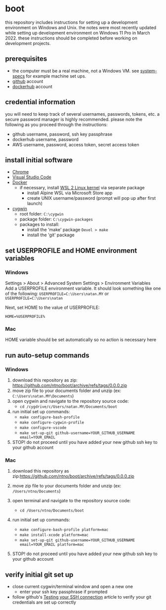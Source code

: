 # boot

this repository includes instructions for setting up a development environment on Windows and Unix.  the notes were most recently updated while setting up development environment on Windows 11 Pro in March 2022.  these instructions should be completed before working on development projects.

## prerequisites 
- the computer must be a real machine, not a Windows VM.  see [system-specs](./system-specs.md) for example machine set ups.  
- [github](https://github.com/) account
- [dockerhub](https://hub.docker.com/) account


## credential information
you will need to keep track of several usernames, passwords, tokens, etc.  a secure password manager is highly recommended.  please note the following as you proceed through the instructions:  

- github username, password, ssh key passphrase 
- dockerhub username, password
- AWS username, password, access token, secret access token  


## install initial software

- [Chrome](https://www.google.com/chrome)
- [Visual Studio Code](https://code.visualstudio.com/)  
- [Docker](https://docs.docker.com/get-docker/)  
  + if necessary, install [WSL 2 Linux kernel](https://docs.microsoft.com/en-us/windows/wsl/install-manua) via separate package
    + install Alpine WSL via Microsoft Store app
    + create UNIX username/password (prompt will pop up after first launch)
- [cygwin](https://cygwin.com/cygwin-ug-net/setup-net.html#internet-setup)
  + root folder: `C:\cygwin`
  + package folder: `C:\cygwin-packages`
  + packages to install: 
    - install the 'make' package `Devel > make`
    - install the 'git' package
 
## set USERPROFILE and HOME environment variables

### Windows
 
Settings > About > Advanced System Settings > Environment Variables  
Add a USERPROFILE environment variable.  It should look something like one of the following:
`USERPROFILE=C:\Users\natan.MY`
or 
`USERPROFILE=C:\Users\natan`

Next, set HOME to the value of USERPROFILE:
```
HOME=%USERPROFILE%
```

### Mac

HOME variable should be set automatically so no action is necessary here


## run auto-setup commands

### Windows  

1. download this repository as zip: https://github.com/ntno/boot/archive/refs/tags/0.0.0.zip  
2. move zip file to your documents folder and unzip (ex: `C:\Users\natan.MY\Documents`)  
3. open cygwin and navigate to the repository source code:    
    - `cd /cygdrive/c/Users/natan.MY/Documents/boot`
4. run initial set up commands:
    - `make configure-bash-profile`
    - `make configure-cygwin-profile`
    - `make configure-vscode`
    - `make set-up-git github-username=YOUR_GITHUB_USERNAME email=YOUR_EMAIL`
5. STOP! do not proceed until you have added your new github ssh key to your github account

### Mac  

1. download this repository as zip:https://github.com/ntno/boot/archive/refs/tags/0.0.0.zip   
2. move zip file to your documents folder and unzip (ex: `/Users/ntno/Documents`)  
3. open terminal and navigate to the repository source code:  
    - `cd /Users/ntno/Documents/boot`  
4. run initial set up commands:   
    - `make configure-bash-profile platform=mac`  
    - `make install-xcode platform=mac`  
    - `make set-up-git github-username=YOUR_GITHUB_USERNAME email=YOUR_EMAIL platform=mac`  

5. STOP! do not proceed until you have added your new github ssh key to your github account


## verify initial git set up  

- close current cygwin/terminal window and open a new one
  - enter your ssh key passphrase if prompted
- follow github's [Testing your SSH connection](https://docs.github.com/en/authentication/connecting-to-github-with-ssh/testing-your-ssh-connection) article to verify your git credentials are set up correctly
